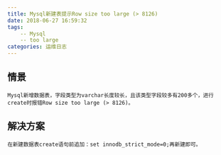 ```yaml
---
title: Mysql新建表提示Row size too large (> 8126)
date: 2018-06-27 16:59:32
tags:
    -- Mysql
    -- too large
categories: 运维日志
---
```


## 情景
    Mysql新增数据表，字段类型为varchar长度较长，且该类型字段较多有200多个，进行create时报错Row size too large (> 8126)。

## 解决方案
    在新建数据表create语句前追加：set innodb_strict_mode=0;再新建即可。
